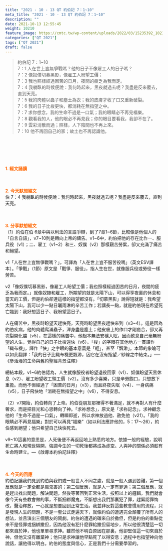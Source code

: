 ```yaml
---
title: "2021 - 10 - 13 QT 約伯記 7：1~10"
meta_title: "2021 - 10 - 13 QT 約伯記 7：1~10"
description: ""
date: 2021-10-13 12:55:45
weight: 10210
feature_image: https://cmtc.tw/wp-content/uploads/2022/03/15235392_10211799862337740_180693556567566654_o-1.webp
categories: ["QT 2021"]
tags: ["QT 2021"]
draft: false
---
```


<blockquote>約伯記 7：1~10<br />
7：1 人在世上豈無爭戰嗎？他的日子不像雇工人的日子嗎？<br />
7：2 像奴僕切慕黑影，像雇工人盼望工價；<br />
7：3 我也照樣經過困苦的日月，夜間的疲乏為我而定。<br />
7：4 我躺臥的時候便說：我何時起來，黑夜就過去呢？我盡是反來覆去，直到天亮。<br />
7：5 我的肉體以蟲子和塵土為衣；我的皮膚才收了口又重新破裂。<br />
7：6 我的日子比梭更快，都消耗在無指望之中。<br />
7：7 求你想念，我的生命不過是一口氣；我的眼睛必不再見福樂。<br />
7：8 觀看我的人，他的眼必不再見我；你的眼目要看我，我卻不在了。<br />
7：9 雲彩消散而過；照樣，人下陰間也不再上來。<br />
7：10 他不再回自己的家；故土也不再認識他。</blockquote><br />
&nbsp;<br />
<br />
&nbsp;<br />
<br />
<span style="color: #ff6600;"><strong>1. </strong><strong>經文誦讀</strong></span><br />
<br />
<span style="color: #ff6600;"><strong> </strong></span><br />
<br />
<span style="color: #ff6600;"><strong>2. 今天默想</strong><strong>經文<br />
</strong></span>伯 7：4 我躺臥的時候便說：我何時起來，黑夜就過去呢？我盡是反來覆去，直到天亮。<br />
<br />
&nbsp;<br />
<br />
<span style="color: #ff6600;"><strong>3. 分享默想經文<br />
</strong></span>（1）約伯在伯 6章中與以利法的言語爭辯，到了7章1~6節，比較像是他個人的「自言自語」，v7~10則是轉向上帝的禱告。v1~6中，約伯把他的存在比作一、服兵役（v1）；二、雇工（v1~2）和三、奴僕（v2）那樣艱苦勞累，卻又充滿了痛苦和絕望。<br />
<br />
v1「人在世上豈無爭戰嗎？」，可譯為「人在世上豈不服苦役嗎」（英文ESV譯本）。「爭戰」（1節）原文是「戰爭、服役」，指人生在世，就像服兵役或勞役一樣勞苦。<br />
<br />
v2「像奴僕切慕黑影，像雇工人盼望工價；我也照樣經過困苦的日月，夜間的疲乏為我而定。」就像奴隸和雇工，所期望的就是太陽下山，可以得享夜裏的休息和當天的工價，但是約伯卻連這樣的指望都沒有。「切慕黑影」說得短就是：我希望太陽下山，我可以少一點日曬雨淋的辛苦工作；若講長一點，就是約伯現在希望死亡臨到：我好想這日子、我盼望這日子。<br />
<br />
人在痛苦中，黑夜時盼望天趕快亮，天亮時盼望黑夜趕快來到（v3~4）。這是因為約伯疾病，他的肉體爬滿蟲子，渾身盡是塵土；他皮膚上的作口才剛癒合，卻又再次裂開化膿（v5），在這樣的痛苦中，他根本無法安穩入眠，因而歎息自己毫無盼望的人生，覺得自己的日子比梭還快（v6）。「梭」的字眼在其他地方一貫譯作「織布機」，譯作「快」之字眼的基本意義是「輕」，甚至「飄渺」。本節的象喻可以如此翻譯：「我的日子比織布機更飄渺，因它在沒有指望／紗線之中結束。」──《參活潑的生命與舊約聖經背景注釋》<br />
<br />
總結本段，v1~6約伯認為，人生就像服役者盼望退役回家（v1）、奴僕盼望天黑休息（v2）、雇工盼望收工領工價（v2）。沒有多少喜樂，只是辛勞餬口，只想放下重擔。而他不但經過了「困苦的日月」（v3），而且終夜失眠（v4）、一身病痛（v5），日子飛快地「消耗在無指望之中」（v6），不得安息。<br />
<br />
（2）v7開始，約伯轉向了上帝。約伯從朋友那裡得不著滿足，就不再對人有什麼奢求，而是把目光和心思轉向了神。「求祢想念」，原文是「求祢記念」，求神顧念他的「生命不過是一口氣」，轉瞬即逝，所以求神放過他、赦免他（v21）。「我的眼睛必不再見福樂」對於可以再見“福樂”（如以利法應許他的，5：17～26），約伯感到絕望；他只希望自己快快死去。<br />
<br />
v9~10這裏的意思是，人死後便不再返回地上熟悉的地方。依據一般的經驗，說明死亡將人和現世隔開，強調今生的一切死後都將成為虛空。人與神的關係必須趁有生命時建立。—《啟導本約伯記註釋》<br />
<br />
&nbsp;<br />
<br />
<span style="color: #ff6600;"><strong>4. 今天的回應<br />
</strong></span>約伯記讓我們見到約伯與我們或一般世人不同之處，就是一般人遇到苦難，第一個反應就是一定全都是魔鬼害的；第二個反應，就是人一定有罪過；第三個反應，就是趕出找出問題，解決問題，然後等著回到正常生活。按照以上的邏輯，我們就會像今天有些教會做的事，不斷捆綁魔鬼，不斷想出我們那裏犯了罪，趕緊認罪悔改，醫治釋放，一心就是想要回到正常生活。我並非反對這些教會慣用的流程，只是發現人生的問題，不是一套公式走遍天下，就像約伯的遭遇完全顛覆了所有人的想法，並且演出三個朋友的鬧劇。約伯的遭遇的確來自於撒但，但是約伯的重點從來不是怪罪或捆綁撒但，因為他沒有犯什麼罪給撒但留地步，所以他很清楚這一切都來自於神，他也單單尋求神。雖然他不明白原因在那裏，他卻堅信這一切來自於神，但他又沒有離棄神；他只是求神讓他早點死了以得安息；過程中也指望神向他說話，讓他得以明白。約伯的態度與信心，正是我們十分需要學習的。<br />
<br />
&nbsp;
        